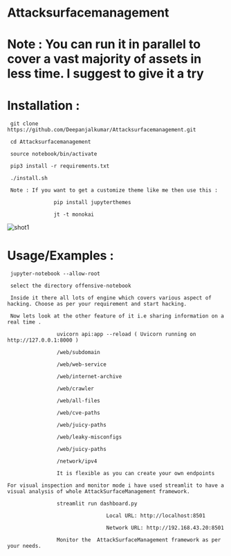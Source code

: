 # Attacksurfacemanagement

# Note : You can run it in parallel to cover a vast majority of assets in less time. I suggest to give it a try

# Installation :

     git clone https://github.com/Deepanjalkumar/Attacksurfacemanagement.git
     
     cd Attacksurfacemanagement
     
     source notebook/bin/activate
     
     pip3 install -r requirements.txt
     
     ./install.sh
     
     Note : If you want to get a customize theme like me then use this :
     
                   pip install jupyterthemes
                   
                   jt -t monokai
                   
![shot1](https://user-images.githubusercontent.com/55708909/132466189-0a474476-ea62-4851-8826-e19c26f47b23.png)
     
# Usage/Examples :

     jupyter-notebook --allow-root
     
     select the directory offensive-notebook
     
     Inside it there all lots of engine which covers various aspect of hacking. Choose as per your requirement and start hacking.
     
     Now lets look at the other feature of it i.e sharing information on a real time . 
       
                    uvicorn api:app --reload ( Uvicorn running on http://127.0.0.1:8000 )
                    
                    /web/subdomain
                    
                    /web/web-service
                    
                    /web/internet-archive
                    
                    /web/crawler
                    
                    /web/all-files
                    
                    /web/cve-paths
                    
                    /web/juicy-paths
                    
                    /web/leaky-misconfigs
                    
                    /web/juicy-paths
                    
                    /network/ipv4
                    
                    It is flexible as you can create your own endpoints
                    
    For visual inspection and monitor mode i have used streamlit to have a visual analysis of whole AttackSurfaceManagement framework.
    
                    streamlit run dashboard.py
                    
                                    Local URL: http://localhost:8501
  
                                    Network URL: http://192.168.43.20:8501
                                    
                    Monitor the  AttackSurfaceManagement framework as per your needs.
           

